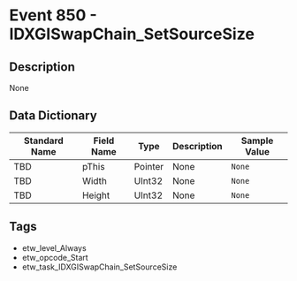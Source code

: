 # Event 850 - IDXGISwapChain_SetSourceSize

## Description
None

## Data Dictionary
|Standard Name|Field Name|Type|Description|Sample Value|
|---|---|---|---|---|
|TBD|pThis|Pointer|None|`None`|
|TBD|Width|UInt32|None|`None`|
|TBD|Height|UInt32|None|`None`|

## Tags
* etw_level_Always
* etw_opcode_Start
* etw_task_IDXGISwapChain_SetSourceSize